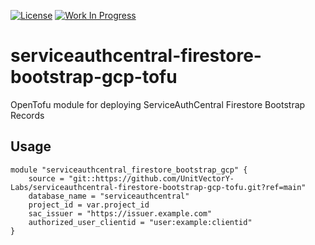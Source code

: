 [![License](https://img.shields.io/badge/License-Apache%202.0-blue.svg)](https://opensource.org/licenses/Apache-2.0) [![Work In Progress](https://img.shields.io/badge/Status-Work%20In%20Progress-yellow)](https://unitvectory-labs.github.io/uvy-labs-guide/bestpractices/status/#work-in-progress)

# serviceauthcentral-firestore-bootstrap-gcp-tofu

OpenTofu module for deploying ServiceAuthCentral Firestore Bootstrap Records

## Usage

```hcl
module "serviceauthcentral_firestore_bootstrap_gcp" {
    source = "git::https://github.com/UnitVectorY-Labs/serviceauthcentral-firestore-bootstrap-gcp-tofu.git?ref=main"
    database_name = "serviceauthcentral"
    project_id = var.project_id
    sac_issuer = "https://issuer.example.com"
    authorized_user_clientid = "user:example:clientid"
}
```

<!-- BEGIN_TF_DOCS -->
<!-- END_TF_DOCS -->